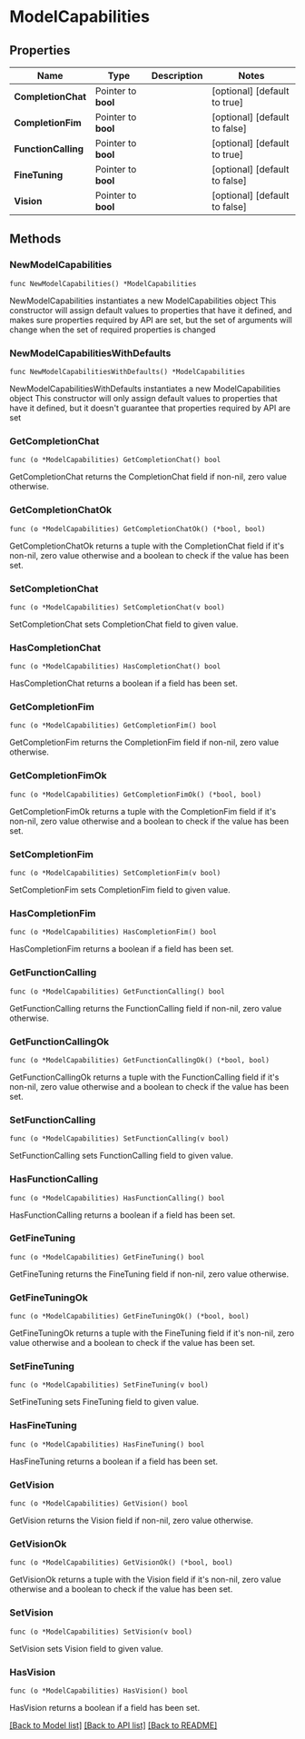 # ModelCapabilities

## Properties

Name | Type | Description | Notes
------------ | ------------- | ------------- | -------------
**CompletionChat** | Pointer to **bool** |  | [optional] [default to true]
**CompletionFim** | Pointer to **bool** |  | [optional] [default to false]
**FunctionCalling** | Pointer to **bool** |  | [optional] [default to true]
**FineTuning** | Pointer to **bool** |  | [optional] [default to false]
**Vision** | Pointer to **bool** |  | [optional] [default to false]

## Methods

### NewModelCapabilities

`func NewModelCapabilities() *ModelCapabilities`

NewModelCapabilities instantiates a new ModelCapabilities object
This constructor will assign default values to properties that have it defined,
and makes sure properties required by API are set, but the set of arguments
will change when the set of required properties is changed

### NewModelCapabilitiesWithDefaults

`func NewModelCapabilitiesWithDefaults() *ModelCapabilities`

NewModelCapabilitiesWithDefaults instantiates a new ModelCapabilities object
This constructor will only assign default values to properties that have it defined,
but it doesn't guarantee that properties required by API are set

### GetCompletionChat

`func (o *ModelCapabilities) GetCompletionChat() bool`

GetCompletionChat returns the CompletionChat field if non-nil, zero value otherwise.

### GetCompletionChatOk

`func (o *ModelCapabilities) GetCompletionChatOk() (*bool, bool)`

GetCompletionChatOk returns a tuple with the CompletionChat field if it's non-nil, zero value otherwise
and a boolean to check if the value has been set.

### SetCompletionChat

`func (o *ModelCapabilities) SetCompletionChat(v bool)`

SetCompletionChat sets CompletionChat field to given value.

### HasCompletionChat

`func (o *ModelCapabilities) HasCompletionChat() bool`

HasCompletionChat returns a boolean if a field has been set.

### GetCompletionFim

`func (o *ModelCapabilities) GetCompletionFim() bool`

GetCompletionFim returns the CompletionFim field if non-nil, zero value otherwise.

### GetCompletionFimOk

`func (o *ModelCapabilities) GetCompletionFimOk() (*bool, bool)`

GetCompletionFimOk returns a tuple with the CompletionFim field if it's non-nil, zero value otherwise
and a boolean to check if the value has been set.

### SetCompletionFim

`func (o *ModelCapabilities) SetCompletionFim(v bool)`

SetCompletionFim sets CompletionFim field to given value.

### HasCompletionFim

`func (o *ModelCapabilities) HasCompletionFim() bool`

HasCompletionFim returns a boolean if a field has been set.

### GetFunctionCalling

`func (o *ModelCapabilities) GetFunctionCalling() bool`

GetFunctionCalling returns the FunctionCalling field if non-nil, zero value otherwise.

### GetFunctionCallingOk

`func (o *ModelCapabilities) GetFunctionCallingOk() (*bool, bool)`

GetFunctionCallingOk returns a tuple with the FunctionCalling field if it's non-nil, zero value otherwise
and a boolean to check if the value has been set.

### SetFunctionCalling

`func (o *ModelCapabilities) SetFunctionCalling(v bool)`

SetFunctionCalling sets FunctionCalling field to given value.

### HasFunctionCalling

`func (o *ModelCapabilities) HasFunctionCalling() bool`

HasFunctionCalling returns a boolean if a field has been set.

### GetFineTuning

`func (o *ModelCapabilities) GetFineTuning() bool`

GetFineTuning returns the FineTuning field if non-nil, zero value otherwise.

### GetFineTuningOk

`func (o *ModelCapabilities) GetFineTuningOk() (*bool, bool)`

GetFineTuningOk returns a tuple with the FineTuning field if it's non-nil, zero value otherwise
and a boolean to check if the value has been set.

### SetFineTuning

`func (o *ModelCapabilities) SetFineTuning(v bool)`

SetFineTuning sets FineTuning field to given value.

### HasFineTuning

`func (o *ModelCapabilities) HasFineTuning() bool`

HasFineTuning returns a boolean if a field has been set.

### GetVision

`func (o *ModelCapabilities) GetVision() bool`

GetVision returns the Vision field if non-nil, zero value otherwise.

### GetVisionOk

`func (o *ModelCapabilities) GetVisionOk() (*bool, bool)`

GetVisionOk returns a tuple with the Vision field if it's non-nil, zero value otherwise
and a boolean to check if the value has been set.

### SetVision

`func (o *ModelCapabilities) SetVision(v bool)`

SetVision sets Vision field to given value.

### HasVision

`func (o *ModelCapabilities) HasVision() bool`

HasVision returns a boolean if a field has been set.


[[Back to Model list]](../README.md#documentation-for-models) [[Back to API list]](../README.md#documentation-for-api-endpoints) [[Back to README]](../README.md)


